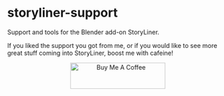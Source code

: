 # storyliner-support
Support and tools for the Blender add-on StoryLiner.

If you liked the support you got from me, or if you would like to see more great stuff coming into StoryLiner, boost me with cafeine!

<div style="text-align: center;">
<a href="https://www.buymeacoffee.com/werwack" target="_blank"><img src="https://cdn.buymeacoffee.com/buttons/v2/default-yellow.png" alt="Buy Me A Coffee" style="height: 60px !important;width: 217px !important;" ></a></div>
